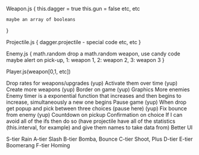 Weapon.js {
    this.dagger = true
    this.gun = false
    etc, etc

    maybe an array of booleans
}

Projectile.js {
    dagger.projectile - special code
    etc, etc
}

Enemy.js {
    math.random drop a math.random weapon, use candy code
    maybe alert on pick-up, 1: weapon 1, 2: weapon 2, 3: weapon 3
}

Player.js(weapon[0,1, etc])

Drop rates for weapons/upgrades (yup)
Activate them over time (yup)
Create more weapons (yup)
Border on game (yup)
Graphics
More enemies
Enemy timer is a exponential function that increases and then begins to increase, simultaneously a new one begins
Pause game (yup)
When drop get popup and pick between three choices (pause here) (yup)
Fix bounce from enemy (yup)
Countdown on pickup
Confirmation on choice
If I can avoid all of the ifs then do so (have projectile have all of the statistics (this.interval, for example) and give them names to take data from)
Better UI


S-tier Rain
A-tier Slash
B-tier Bomba, Bounce
C-tier Shoot, Plus
D-tier
E-tier Boomerang
F-tier Homing